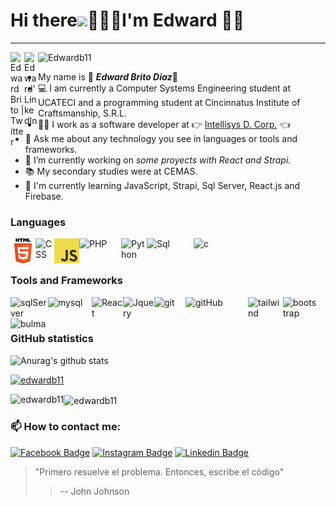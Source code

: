 # Hi there<img src="https://media.giphy.com/media/hvRJCLFzcasrR4ia7z/giphy.gif" width="35px">🙍🏻‍♂️I'm Edward 👨‍💻
---
<a href="https://twitter.com/brito_edward11">
  <img align="left" alt="Edward Brito | Twitter" width="22px" src="https://raw.githubusercontent.com/peterthehan/peterthehan/master/assets/twitter.svg" />
</a>

<a href="https://www.linkedin.com/in/edward-brito-diaz-b60909179/">
  <img align="left" alt="Edward' LinkedIn" width="22px" src="https://raw.githubusercontent.com/peterthehan/peterthehan/master/assets/linkedin.svg" />
</a>

![Edwardb11](https://komarev.com/ghpvc/?username=edwardb11&label=Profile%20views&color=0e75b6&style=flat)


- My name is :crown: ***Edward Brito Diaz***:crown:  <br>
- :computer: I am currently a Computer Systems Engineering student at UCATECI and a programming student at Cincinnatus Institute of Craftsmanship, S.R.L.<br>
- 👨‍💻 I work as a software developer at 👉 [Intellisys D. Corp.](https://intellisysdcorp.com) 👈  <br> 
- 💬 Ask me about any technology you see in languages or tools and frameworks.
-  🔭 I’m currently working on *some proyects with React and Strapi.* <br> 
- :books:   My secondary studies were at CEMAS.  <br> 
- 🌱 I'm currently learning JavaScript, Strapi, Sql Server, React.js and Firebase.

### Languages
<img align="left" alt="HTML5" width="40px" src="https://raw.githubusercontent.com/github/explore/80688e429a7d4ef2fca1e82350fe8e3517d3494d/topics/html/html.png" />

<img align="left" alt="CSS" width="30px" src="https://upload.wikimedia.org/wikipedia/commons/thumb/d/d5/CSS3_logo_and_wordmark.svg/800px-CSS3_logo_and_wordmark.svg.png" />

<img align="left" alt="JavaScript" width="40px" src="https://raw.githubusercontent.com/github/explore/80688e429a7d4ef2fca1e82350fe8e3517d3494d/topics/javascript/javascript.png" />

<img align="left" alt="PHP" width="67px" src="https://upload.wikimedia.org/wikipedia/commons/thumb/2/27/PHP-logo.svg/1280px-PHP-logo.svg.png" />

<img align="left" alt="Python" width="41px" src="https://www.seekpng.com/png/full/70-701896_python-transparent-background-graphic-design.png" />


<img align="left" alt="Sql" width="75px" src="https://blog.desafiolatam.com/wp-content/uploads/2018/05/sql-logo.png" />

<img align="left" alt="c" width="36px" src="https://upload.wikimedia.org/wikipedia/commons/thumb/1/18/C_Programming_Language.svg/695px-C_Programming_Language.svg.png" />  


<br><br> 

### Tools and Frameworks

<img align="left" alt="sqlServer" width="60px" src="https://datawarehouse.io/wp-content/uploads/2020/04/MSSQL.png" />  

<img align="left" alt="mysql" width="70px" src="https://d1.awsstatic.com/asset-repository/products/amazon-rds/1024px-MySQL.ff87215b43fd7292af172e2a5d9b844217262571.png" />  

<img align="left" alt="React" width="50px" src="https://upload.wikimedia.org/wikipedia/commons/thumb/4/47/React.svg/1200px-React.svg.png" />

<img align="left" alt="Jquery" width="50px" src="https://icon-library.com/images/jquery-icon-png/jquery-icon-png-27.jpg"/>  

<img align="left" alt="git" width="50px" src="https://upload.wikimedia.org/wikipedia/commons/thumb/3/3f/Git_icon.svg/1024px-Git_icon.svg.png" />  

<img align="left" alt="gitHub" width="100px" src="https://clipart.info/images/ccovers/1499794873github-logo-png.png" />  

<img align="left" alt="tailwind" width="56px" src="https://btihen.me/post_ruby_rails/rails_6_1_tailwind_2_0_alpinejs/featured.png"/>  

<img align="left" alt="bootstrap" width="56px" src="https://seocom.agency/wp-content/uploads/2019/02/bootstrap-stack.png"/>  

<img align="left" alt="bulma" width="100px" src="https://bulma.io/images/bulma-logo.png"/>  


<br><br> 

### GitHub statistics
  ![Anurag's github stats](https://github-readme-stats.vercel.app/api?username=Edwardb11&theme=default&show_icons=true)

<p align="left"> <a href="https://github.com/ryo-ma/github-profile-trophy"><img src="https://github-profile-trophy.vercel.app/?username=edwardb11" alt="edwardb11" /></a> </p>

<p><img align="left" src="https://github-readme-stats.vercel.app/api/top-langs?username=edwardb11&show_icons=true&locale=en&layout=compact" alt="edwardb11" /></p> 

<p><img align="center" src="https://github-readme-streak-stats.herokuapp.com/?user=edwardb11&" alt="edwardb11" /></p>

### 📫 How to contact me:

[![Facebook Badge](https://img.shields.io/badge/-EdwardBrito-blue?style=flat-square&logo=Facebook&logoColor=white&link=https://www.facebook.com/EdwardBritoDiaz/)](https://www.facebook.com/EdwardBritoDiaz/) 
[![Instagram Badge](https://img.shields.io/badge/-EdwardBrito-brightgreen?style=flat-square&logo=Instagram&logoColor=white&link=https://www.instagram.com/brito_edward11/)](https://www.instagram.com/brito_edward11/)
[![Linkedin Badge](https://img.shields.io/badge/-EdwardBrito-blue?style=flat-square&logo=Linkedin&logoColor=white&link=https://www.linkedin.com/in/edward-brito-diaz-b60909179/)](https://www.linkedin.com/in/edward-brito-diaz-b60909179/)
<br>

> "Primero resuelve el problema. Entonces, escribe el código"
>>-- John Johnson

<!--
**Edwardb11/Edwardb11** is a ✨ _special_ ✨ repository because its `README.md` (this file) appears on your GitHub profile.

Here are some ideas to get you started:

- 🔭 I’m currently working on my repository
- 🌱 I’m currently learning to manage my github
- 👯 I’m looking to collaborate on a project
- 🤔 I’m looking for help with ...
- 💬 Ask me about ...
- 📫 How to reach me: ...
- 😄 Pronouns: ...
- ⚡ Fun fact: ...
-->
